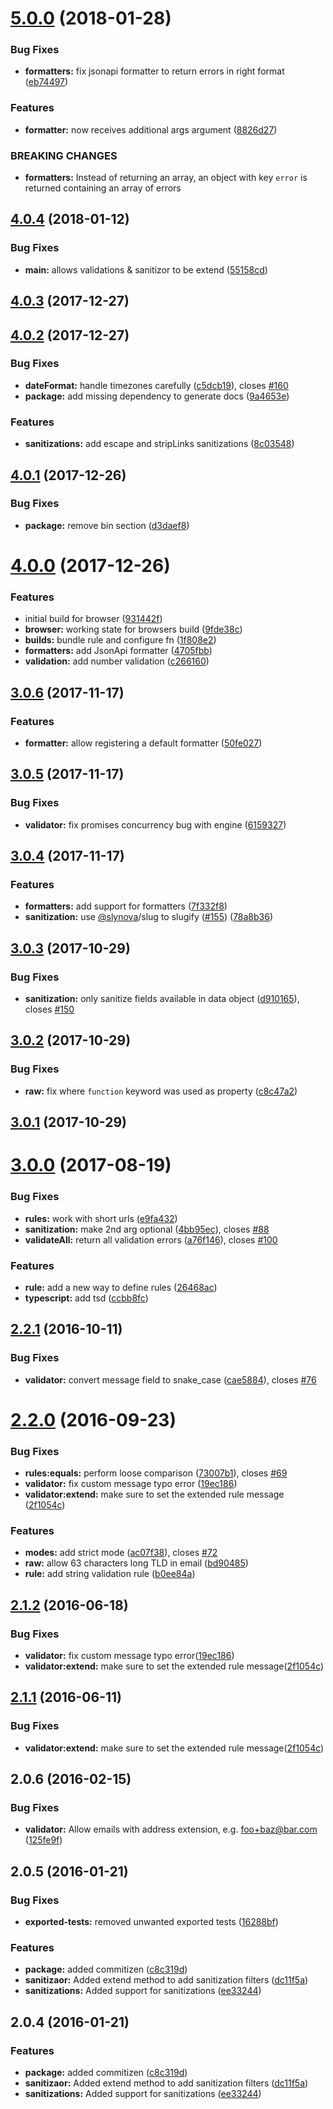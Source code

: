 <a name="5.0.0"></a>
# [5.0.0](https://github.com/poppinss/indicative/compare/v4.0.4...v5.0.0) (2018-01-28)


### Bug Fixes

* **formatters:** fix jsonapi formatter to return errors in right format ([eb74497](https://github.com/poppinss/indicative/commit/eb74497))


### Features

* **formatter:** now receives additional args argument ([8826d27](https://github.com/poppinss/indicative/commit/8826d27))


### BREAKING CHANGES

* **formatters:** Instead of returning an array, an object with key `error` is returned containing an
array of errors



<a name="4.0.4"></a>
## [4.0.4](https://github.com/poppinss/indicative/compare/v4.0.3...v4.0.4) (2018-01-12)


### Bug Fixes

* **main:** allows validations & sanitizor to be extend ([55158cd](https://github.com/poppinss/indicative/commit/55158cd))



<a name="4.0.3"></a>
## [4.0.3](https://github.com/poppinss/indicative/compare/v4.0.2...v4.0.3) (2017-12-27)



<a name="4.0.2"></a>
## [4.0.2](https://github.com/poppinss/indicative/compare/v4.0.1...v4.0.2) (2017-12-27)


### Bug Fixes

* **dateFormat:** handle timezones carefully ([c5dcb19](https://github.com/poppinss/indicative/commit/c5dcb19)), closes [#160](https://github.com/poppinss/indicative/issues/160)
* **package:** add missing dependency to generate docs ([9a4653e](https://github.com/poppinss/indicative/commit/9a4653e))


### Features

* **sanitizations:** add escape and stripLinks sanitizations ([8c03548](https://github.com/poppinss/indicative/commit/8c03548))



<a name="4.0.1"></a>
## [4.0.1](https://github.com/poppinss/indicative/compare/v4.0.0...v4.0.1) (2017-12-26)


### Bug Fixes

* **package:** remove bin section ([d3daef8](https://github.com/poppinss/indicative/commit/d3daef8))



<a name="4.0.0"></a>
# [4.0.0](https://github.com/poppinss/indicative/compare/v3.0.6...v4.0.0) (2017-12-26)

### Features

* initial build for browser ([931442f](https://github.com/poppinss/indicative/commit/931442f))
* **browser:** working state for browsers build ([9fde38c](https://github.com/poppinss/indicative/commit/9fde38c))
* **builds:** bundle rule and configure fn ([1f808e2](https://github.com/poppinss/indicative/commit/1f808e2))
* **formatters:** add JsonApi formatter ([4705fbb](https://github.com/poppinss/indicative/commit/4705fbb))
* **validation:** add number validation ([c266160](https://github.com/poppinss/indicative/commit/c266160))



<a name="3.0.6"></a>
## [3.0.6](https://github.com/poppinss/indicative/compare/v3.0.5...v3.0.6) (2017-11-17)


### Features

* **formatter:** allow registering a default formatter ([50fe027](https://github.com/poppinss/indicative/commit/50fe027))



<a name="3.0.5"></a>
## [3.0.5](https://github.com/poppinss/indicative/compare/v3.0.4...v3.0.5) (2017-11-17)


### Bug Fixes

* **validator:** fix promises concurrency bug with engine ([6159327](https://github.com/poppinss/indicative/commit/6159327))



<a name="3.0.4"></a>
## [3.0.4](https://github.com/poppinss/indicative/compare/v3.0.3...v3.0.4) (2017-11-17)


### Features

* **formatters:** add support for formatters ([7f332f8](https://github.com/poppinss/indicative/commit/7f332f8))
* **sanitization:** use [@slynova](https://github.com/slynova)/slug to slugify ([#155](https://github.com/poppinss/indicative/issues/155)) ([78a8b36](https://github.com/poppinss/indicative/commit/78a8b36))



<a name="3.0.3"></a>
## [3.0.3](https://github.com/poppinss/indicative/compare/v3.0.2...v3.0.3) (2017-10-29)


### Bug Fixes

* **sanitization:** only sanitize fields available in data object ([d910165](https://github.com/poppinss/indicative/commit/d910165)), closes [#150](https://github.com/poppinss/indicative/issues/150)



<a name="3.0.2"></a>
## [3.0.2](https://github.com/poppinss/indicative/compare/v3.0.1...v3.0.2) (2017-10-29)


### Bug Fixes

* **raw:** fix where `function` keyword was used as property ([c8c47a2](https://github.com/poppinss/indicative/commit/c8c47a2))



<a name="3.0.1"></a>
## [3.0.1](https://github.com/poppinss/indicative/compare/v3.0.0...v3.0.1) (2017-10-29)



<a name="3.0.0"></a>
# [3.0.0](https://github.com/poppinss/indicative/compare/v2.2.1...v3.0.0) (2017-08-19)


### Bug Fixes

* **rules:** work with short urls ([e9fa432](https://github.com/poppinss/indicative/commit/e9fa432))
* **sanitization:** make 2nd arg optional ([4bb95ec](https://github.com/poppinss/indicative/commit/4bb95ec)), closes [#88](https://github.com/poppinss/indicative/issues/88)
* **validateAll:** return all validation errors ([a76f146](https://github.com/poppinss/indicative/commit/a76f146)), closes [#100](https://github.com/poppinss/indicative/issues/100)


### Features

* **rule:** add a new way to define rules ([26468ac](https://github.com/poppinss/indicative/commit/26468ac))
* **typescript:** add tsd ([ccbb8fc](https://github.com/poppinss/indicative/commit/ccbb8fc))



<a name="2.2.1"></a>
## [2.2.1](https://github.com/poppinss/indicative/compare/v2.2.0...v2.2.1) (2016-10-11)


### Bug Fixes

* **validator:** convert message field to snake_case ([cae5884](https://github.com/poppinss/indicative/commit/cae5884)), closes [#76](https://github.com/poppinss/indicative/issues/76)



<a name="2.2.0"></a>
# [2.2.0](https://github.com/poppinss/indicative/compare/v2.1.0...v2.2.0) (2016-09-23)


### Bug Fixes

* **rules:equals:** perform loose comparison ([73007b1](https://github.com/poppinss/indicative/commit/73007b1)), closes [#69](https://github.com/poppinss/indicative/issues/69)
* **validator:** fix custom message typo error ([19ec186](https://github.com/poppinss/indicative/commit/19ec186))
* **validator:extend:** make sure to set the extended rule message ([2f1054c](https://github.com/poppinss/indicative/commit/2f1054c))


### Features

* **modes:** add strict mode ([ac07f38](https://github.com/poppinss/indicative/commit/ac07f38)), closes [#72](https://github.com/poppinss/indicative/issues/72)
* **raw:** allow 63 characters long TLD in email ([bd90485](https://github.com/poppinss/indicative/commit/bd90485))
* **rule:** add string validation rule ([b0ee84a](https://github.com/poppinss/indicative/commit/b0ee84a))



<a name="2.1.2"></a>
## [2.1.2](https://github.com/poppinss/indicative/compare/v2.1.0...v2.1.2) (2016-06-18)


### Bug Fixes

* **validator:** fix custom message typo error([19ec186](https://github.com/poppinss/indicative/commit/19ec186))
* **validator:extend:** make sure to set the extended rule message([2f1054c](https://github.com/poppinss/indicative/commit/2f1054c))



<a name="2.1.1"></a>
## [2.1.1](https://github.com/poppinss/indicative/compare/v2.1.0...v2.1.1) (2016-06-11)


### Bug Fixes

* **validator:extend:** make sure to set the extended rule message([2f1054c](https://github.com/poppinss/indicative/commit/2f1054c))


<a name="2.0.6"></a>
## 2.0.6 (2016-02-15)

### Bug Fixes
* **validator:** Allow emails with address extension, e.g. foo+baz@bar.com ([125fe9f](https://github.com/poppinss/indicative/commit/125fe9f))


<a name="2.0.5"></a>
## 2.0.5 (2016-01-21)


### Bug Fixes

* **exported-tests:** removed unwanted exported tests ([16288bf](https://github.com/poppinss/indicative/commit/16288bf))

### Features

* **package:** added commitizen ([c8c319d](https://github.com/poppinss/indicative/commit/c8c319d))
* **sanitizaor:** Added extend method to add sanitization filters ([dc11f5a](https://github.com/poppinss/indicative/commit/dc11f5a))
* **sanitizations:** Added support for sanitizations ([ee33244](https://github.com/poppinss/indicative/commit/ee33244))



<a name="2.0.4"></a>
## 2.0.4 (2016-01-21)


### Features

* **package:** added commitizen ([c8c319d](https://github.com/poppinss/indicative/commit/c8c319d))
* **sanitizaor:** Added extend method to add sanitization filters ([dc11f5a](https://github.com/poppinss/indicative/commit/dc11f5a))
* **sanitizations:** Added support for sanitizations ([ee33244](https://github.com/poppinss/indicative/commit/ee33244))



